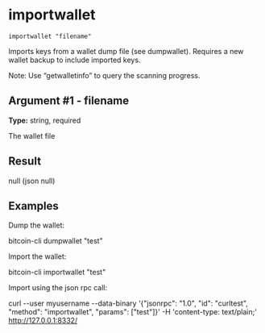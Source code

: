 # importwallet

`importwallet "filename"`

Imports keys from a wallet dump file (see dumpwallet). Requires a new wallet backup to include imported keys.

Note: Use “getwalletinfo” to query the scanning progress.

## Argument #1 - filename

**Type:** string, required

The wallet file

## Result

null    (json null)

## Examples

Dump the wallet:

bitcoin-cli dumpwallet "test"

Import the wallet:

bitcoin-cli importwallet "test"

Import using the json rpc call:

curl --user myusername --data-binary '{"jsonrpc": "1.0", "id": "curltest", "method": "importwallet", "params": ["test"]}' -H 'content-type: text/plain;' http://127.0.0.1:8332/